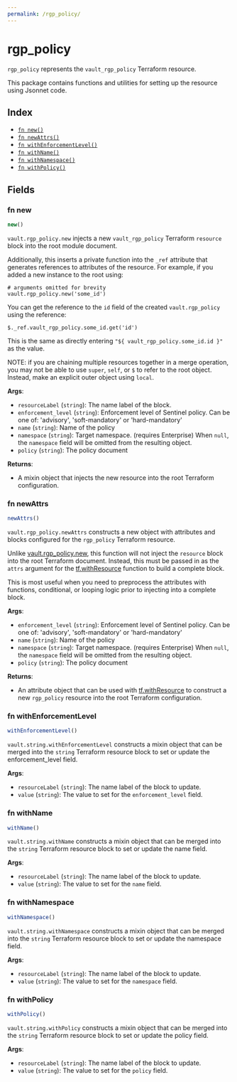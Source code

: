 ```yaml
---
permalink: /rgp_policy/
---
```


# rgp_policy

`rgp_policy` represents the `vault_rgp_policy` Terraform resource.



This package contains functions and utilities for setting up the resource using Jsonnet code.


## Index

* [`fn new()`](#fn-new)
* [`fn newAttrs()`](#fn-newattrs)
* [`fn withEnforcementLevel()`](#fn-withenforcementlevel)
* [`fn withName()`](#fn-withname)
* [`fn withNamespace()`](#fn-withnamespace)
* [`fn withPolicy()`](#fn-withpolicy)

## Fields

### fn new

```ts
new()
```


`vault.rgp_policy.new` injects a new `vault_rgp_policy` Terraform `resource`
block into the root module document.

Additionally, this inserts a private function into the `_ref` attribute that generates references to attributes of the
resource. For example, if you added a new instance to the root using:

    # arguments omitted for brevity
    vault.rgp_policy.new('some_id')

You can get the reference to the `id` field of the created `vault.rgp_policy` using the reference:

    $._ref.vault_rgp_policy.some_id.get('id')

This is the same as directly entering `"${ vault_rgp_policy.some_id.id }"` as the value.

NOTE: if you are chaining multiple resources together in a merge operation, you may not be able to use `super`, `self`,
or `$` to refer to the root object. Instead, make an explicit outer object using `local`.

**Args**:
  - `resourceLabel` (`string`): The name label of the block.
  - `enforcement_level` (`string`): Enforcement level of Sentinel policy. Can be one of: &#39;advisory&#39;, &#39;soft-mandatory&#39; or &#39;hard-mandatory&#39;
  - `name` (`string`): Name of the policy
  - `namespace` (`string`): Target namespace. (requires Enterprise) When `null`, the `namespace` field will be omitted from the resulting object.
  - `policy` (`string`): The policy document

**Returns**:
- A mixin object that injects the new resource into the root Terraform configuration.


### fn newAttrs

```ts
newAttrs()
```


`vault.rgp_policy.newAttrs` constructs a new object with attributes and blocks configured for the `rgp_policy`
Terraform resource.

Unlike [vault.rgp_policy.new](#fn-new), this function will not inject the `resource`
block into the root Terraform document. Instead, this must be passed in as the `attrs` argument for the
[tf.withResource](https://github.com/tf-libsonnet/core/tree/main/docs#fn-withresource) function to build a complete block.

This is most useful when you need to preprocess the attributes with functions, conditional, or looping logic prior to
injecting into a complete block.

**Args**:
  - `enforcement_level` (`string`): Enforcement level of Sentinel policy. Can be one of: &#39;advisory&#39;, &#39;soft-mandatory&#39; or &#39;hard-mandatory&#39;
  - `name` (`string`): Name of the policy
  - `namespace` (`string`): Target namespace. (requires Enterprise) When `null`, the `namespace` field will be omitted from the resulting object.
  - `policy` (`string`): The policy document

**Returns**:
  - An attribute object that can be used with [tf.withResource](https://github.com/tf-libsonnet/core/tree/main/docs#fn-withresource) to construct a new `rgp_policy` resource into the root Terraform configuration.


### fn withEnforcementLevel

```ts
withEnforcementLevel()
```

`vault.string.withEnforcementLevel` constructs a mixin object that can be merged into the `string`
Terraform resource block to set or update the enforcement_level field.



**Args**:
  - `resourceLabel` (`string`): The name label of the block to update.
  - `value` (`string`): The value to set for the `enforcement_level` field.


### fn withName

```ts
withName()
```

`vault.string.withName` constructs a mixin object that can be merged into the `string`
Terraform resource block to set or update the name field.



**Args**:
  - `resourceLabel` (`string`): The name label of the block to update.
  - `value` (`string`): The value to set for the `name` field.


### fn withNamespace

```ts
withNamespace()
```

`vault.string.withNamespace` constructs a mixin object that can be merged into the `string`
Terraform resource block to set or update the namespace field.



**Args**:
  - `resourceLabel` (`string`): The name label of the block to update.
  - `value` (`string`): The value to set for the `namespace` field.


### fn withPolicy

```ts
withPolicy()
```

`vault.string.withPolicy` constructs a mixin object that can be merged into the `string`
Terraform resource block to set or update the policy field.



**Args**:
  - `resourceLabel` (`string`): The name label of the block to update.
  - `value` (`string`): The value to set for the `policy` field.
